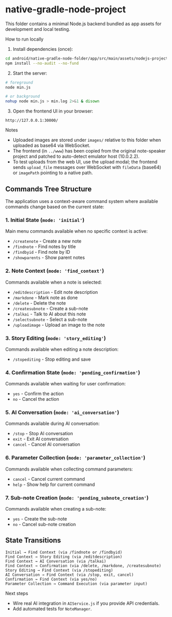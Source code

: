 # native-gradle-node-project

This folder contains a minimal Node.js backend bundled as app assets for development and local testing.

How to run locally

1. Install dependencies (once):

```bash
cd android/native-gradle-node-folder/app/src/main/assets/nodejs-project
npm install --no-audit --no-fund
```

2. Start the server:

```bash
# foreground
node min.js

# or background
nohup node min.js > min.log 2>&1 & disown
```

3. Open the frontend UI in your browser:

```
http://127.0.0.1:30000/
```

Notes

- Uploaded images are stored under `images/` relative to this folder when uploaded as base64 via WebSocket.
- The frontend (in `../www`) has been copied from the original note-speaker project and patched to auto-detect emulator host (10.0.2.2).
- To test uploads from the web UI, use the upload modal; the frontend sends `upload_file` messages over WebSocket with `fileData` (base64) or `imagePath` pointing to a native path.

## Commands Tree Structure

The application uses a context-aware command system where available commands change based on the current state:

### 1. **Initial State** (`mode: 'initial'`)
Main menu commands available when no specific context is active:
- `/createnote` - Create a new note
- `/findnote` - Find notes by title
- `/findbyid` - Find note by ID
- `/showparents` - Show parent notes

### 2. **Note Context** (`mode: 'find_context'`)
Commands available when a note is selected:
- `/editdescription` - Edit note description
- `/markdone` - Mark note as done
- `/delete` - Delete the note
- `/createsubnote` - Create a sub-note
- `/talkai` - Talk to AI about this note
- `/selectsubnote` - Select a sub-note
- `/uploadimage` - Upload an image to the note

### 3. **Story Editing** (`mode: 'story_editing'`)
Commands available when editing a note description:
- `/stopediting` - Stop editing and save

### 4. **Confirmation State** (`mode: 'pending_confirmation'`)
Commands available when waiting for user confirmation:
- `yes` - Confirm the action
- `no` - Cancel the action

### 5. **AI Conversation** (`mode: 'ai_conversation'`)
Commands available during AI conversation:
- `/stop` - Stop AI conversation
- `exit` - Exit AI conversation
- `cancel` - Cancel AI conversation

### 6. **Parameter Collection** (`mode: 'parameter_collection'`)
Commands available when collecting command parameters:
- `cancel` - Cancel current command
- `help` - Show help for current command

### 7. **Sub-note Creation** (`mode: 'pending_subnote_creation'`)
Commands available when creating a sub-note:
- `yes` - Create the sub-note
- `no` - Cancel sub-note creation

## State Transitions

```
Initial → Find Context (via /findnote or /findbyid)
Find Context → Story Editing (via /editdescription)
Find Context → AI Conversation (via /talkai)
Find Context → Confirmation (via /delete, /markdone, /createsubnote)
Story Editing → Find Context (via /stopediting)
AI Conversation → Find Context (via /stop, exit, cancel)
Confirmation → Find Context (via yes/no)
Parameter Collection → Command Execution (via parameter input)
```

Next steps

- Wire real AI integration in `AIService.js` if you provide API credentials.
- Add automated tests for `NoteManager`.

